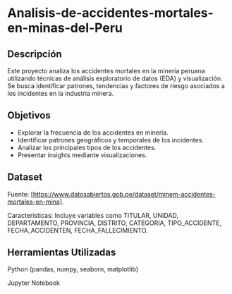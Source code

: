 # Analisis-de-accidentes-mortales-en-minas-del-Peru

## Descripción

Este proyecto analiza los accidentes mortales en la minería peruana utilizando técnicas de análisis exploratorio de datos (EDA) y visualización. Se busca identificar patrones, tendencias y factores de riesgo asociados a los incidentes en la industria minera.

## Objetivos
* Explorar la frecuencia de los accidentes en minería.
* Identificar patrones geográficos y temporales de los incidentes.
* Analizar los principales tipos de los accidentes.
* Presentar insights mediante visualizaciones.

## Dataset
Fuente: [https://www.datosabiertos.gob.pe/dataset/minem-accidentes-mortales-en-mina].

Características: Incluye variables como TITULAR, UNIDAD, DEPARTAMENTO, PROVINCIA, DISTRITO, CATEGORIA, TIPO_ACCIDENTE, FECHA_ACCIDENTEN, FECHA_FALLECIMIENTO.

## Herramientas Utilizadas
Python (pandas, numpy, seaborn, matplotlib)

Jupyter Notebook
